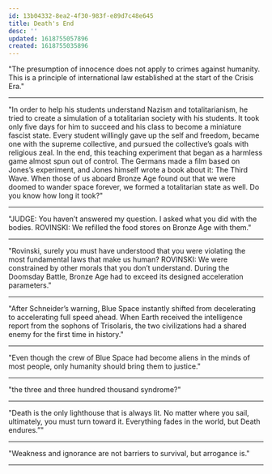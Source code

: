 ```yaml
---
id: 13b04332-8ea2-4f30-983f-e89d7c48e645
title: Death's End
desc: ''
updated: 1618755057896
created: 1618755035896
---
```


"The presumption of innocence does not apply to crimes against humanity. This is a principle of international law established at the start of the Crisis Era."

---------

"In order to help his students understand Nazism and totalitarianism, he tried to create a simulation of a totalitarian society with his students. It took only five days for him to succeed and his class to become a miniature fascist state. Every student willingly gave up the self and freedom, became one with the supreme collective, and pursued the collective’s goals with religious zeal. In the end, this teaching experiment that began as a harmless game almost spun out of control. The Germans made a film based on Jones’s experiment, and Jones himself wrote a book about it: The Third Wave. When those of us aboard Bronze Age found out that we were doomed to wander space forever, we formed a totalitarian state as well. Do you know how long it took?"

---------

"JUDGE: You haven’t answered my question. I asked what you did with the bodies. ROVINSKI: We refilled the food stores on Bronze Age with them."

---------

"Rovinski, surely you must have understood that you were violating the most fundamental laws that make us human? ROVINSKI: We were constrained by other morals that you don’t understand. During the Doomsday Battle, Bronze Age had to exceed its designed acceleration parameters."

---------

"After Schneider’s warning, Blue Space instantly shifted from decelerating to accelerating full speed ahead. When Earth received the intelligence report from the sophons of Trisolaris, the two civilizations had a shared enemy for the first time in history."

---------

"Even though the crew of Blue Space had become aliens in the minds of most people, only humanity should bring them to justice."

---------

"the three and three hundred thousand syndrome?"

---------

"Death is the only lighthouse that is always lit. No matter where you sail, ultimately, you must turn toward it. Everything fades in the world, but Death endures.”"

---------

"Weakness and ignorance are not barriers to survival, but arrogance is."

---------
